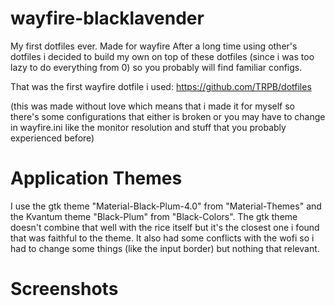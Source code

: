 # wayfire-blacklavender
My first dotfiles ever. Made for wayfire
After a long time using other's dotfiles i decided to build my own on top of these dotfiles (since i was too lazy to do everything from 0) so you probably will find familiar configs.

That was the first wayfire dotfile i used: https://github.com/TRPB/dotfiles

(this was made without love which means that i made it for myself so there's some configurations that either is broken or you may have to change in wayfire.ini like the monitor resolution and stuff that you probably experienced before)

# Application Themes
I use the gtk theme "Material-Black-Plum-4.0" from "Material-Themes" and the Kvantum theme "Black-Plum" from "Black-Colors". The gtk theme doesn't combine that well with the rice itself but it's the closest one i found that was faithful to the theme. It also had some conflicts with the wofi so i had to change some things (like the input border) but nothing that relevant.

# Screenshots
